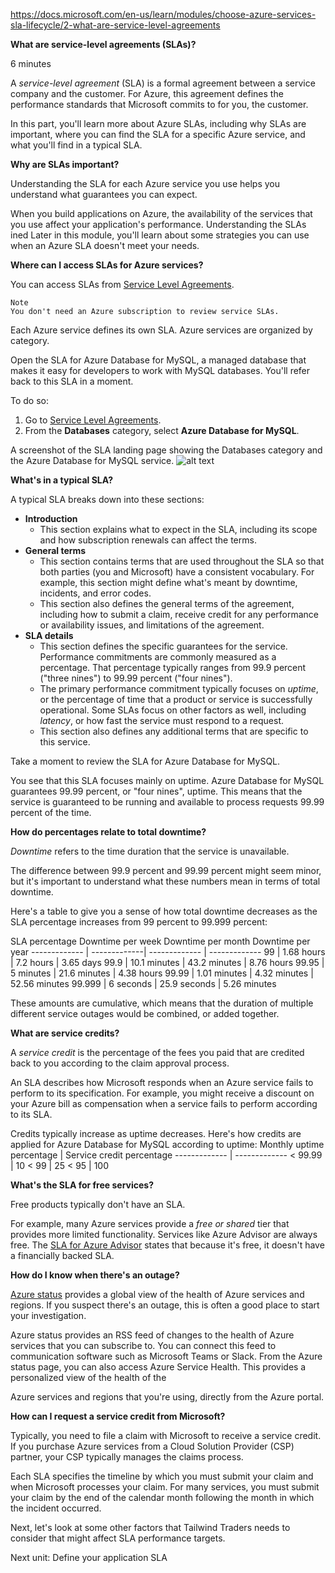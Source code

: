 https://docs.microsoft.com/en-us/learn/modules/choose-azure-services-sla-lifecycle/2-what-are-service-level-agreements

**What are service-level agreements (SLAs)?**

6 minutes

A <em>service-level agreement</em> (SLA) is a formal agreement between a service company and the customer. For Azure, this agreement defines the performance standards that Microsoft commits to for you, the customer.

In this part, you'll learn more about Azure SLAs, including why SLAs are important, where you can find the SLA for a specific 
Azure service, and what you'll find in a typical SLA.


**Why are SLAs important?**

Understanding the SLA for each Azure service you use helps you understand what guarantees you can expect.

When you build applications on Azure, the availability of the services that you use affect your application's performance. Understanding the SLAs ined
Later in this module, you'll learn about some strategies you can use when an Azure SLA doesn't meet your needs.


**Where can I access SLAs for Azure services?**

You can access SLAs from [Service Level Agreements](https://azure.microsoft.com/support/legal/sla/).
 
    Note
    You don't need an Azure subscription to review service SLAs.
    
Each Azure service defines its own SLA. Azure services are organized by category.

Open the SLA for Azure Database for MySQL, a managed database that makes it easy for developers to work with MySQL databases. You'll refer back to this SLA in a moment.

To do so:
1. Go to [Service Level Agreements](https://azure.microsoft.com/support/legal/sla/).
2. From the **Databases** category, select **Azure Database for MySQL**.

A screenshot of the SLA landing page showing the Databases category and the Azure Database for MySQL service.
 ![alt text](https://docs.microsoft.com/en-us/learn/azure-fundamentals/choose-azure-services-sla-lifecycle/media/2-sla-home-database-mysql.png)
 
 **What's in a typical SLA?**

A typical SLA breaks down into these sections:
* **Introduction**
    * This section explains what to expect in the SLA, including its scope and how subscription renewals can affect the terms.
* **General terms**
    * This section contains terms that are used throughout the SLA so that both parties (you and Microsoft) have a consistent vocabulary. For example, this section might define what's meant by downtime, incidents, and error codes.
    * This section also defines the general terms of the agreement, including how to submit a claim, receive credit for any performance or availability issues, and limitations of the agreement.
* **SLA details**
    * This section defines the specific guarantees for the service. Performance commitments are commonly measured as a percentage. That percentage typically ranges from 99.9 percent ("three nines") to 99.99 percent ("four nines").
    * The primary performance commitment typically focuses on <em>uptime</em>, or the percentage of time that a product or service is successfully operational. Some SLAs focus on other factors as well, including <em>latency</em>, or how fast the service must respond to a request.
    * This section also defines any additional terms that are specific to this service.

Take a moment to review the SLA for Azure Database for MySQL.

You see that this SLA focuses mainly on uptime. Azure Database for MySQL guarantees 99.99 percent, or "four nines", uptime. This means that the service is guaranteed to be running and available to process requests 99.99 percent of the time.


**How do percentages relate to total downtime?**

<em>Downtime</em> refers to the time duration that the service is unavailable.

The difference between 99.9 percent and 99.99 percent might seem minor, but it's important to understand what these numbers mean in terms of total downtime.

Here's a table to give you a sense of how total downtime decreases as the SLA percentage increases from 99 percent to 99.999 percent:

SLA percentage    Downtime per week    Downtime per month    Downtime per year
------------- | -------------| ------------- | -------------
99   | 1.68 hours  |  7.2 hours  |  3.65 days
99.9    |  10.1 minutes   |   43.2 minutes   |   8.76 hours
99.95  |    5 minutes  |    21.6 minutes   |   4.38 hours
99.99  |    1.01 minutes   |   4.32 minutes   |   52.56 minutes
99.999   |   6 seconds  |    25.9 seconds   |   5.26 minutes

These amounts are cumulative, which means that the duration of multiple different service outages would be combined, or added together.

**What are service credits?**

A <em>service credit</em> is the percentage of the fees you paid that are credited back to you according to the claim approval process.

An SLA describes how Microsoft responds when an Azure service fails to perform to its specification. For example, you might receive a discount on your Azure bill as compensation when a service fails to perform according to its SLA.

Credits typically increase as uptime decreases. Here's how credits are applied for Azure Database for MySQL according to uptime:
Monthly uptime percentage  |  Service credit percentage
------------- | -------------
< 99.99   |  10
< 99  |   25
< 95  |  100


**What's the SLA for free services?**

Free products typically don't have an SLA.

For example, many Azure services provide a <em>free or shared</em> tier that provides more limited functionality. Services like Azure Advisor are always free. The [SLA for Azure Advisor](https://azure.microsoft.com/support/legal/sla/advisor/) states that because it's free, it doesn't have a financially backed SLA.

**How do I know when there's an outage?**

[Azure status](https://status.azure.com/status) provides a global view of the health of Azure services and regions. If you suspect there's an outage, this is often a good place to start your investigation.

Azure status provides an RSS feed of changes to the health of Azure services that you can subscribe to. You can connect this feed to communication software such as Microsoft Teams or Slack.
From the Azure status page, you can also access Azure Service Health. This provides a personalized view of the health of the 

Azure services and regions that you're using, directly from the Azure portal.

**How can I request a service credit from Microsoft?**

Typically, you need to file a claim with Microsoft to receive a service credit. If you purchase Azure services from a Cloud Solution Provider (CSP) partner, your CSP typically manages the claims process.

Each SLA specifies the timeline by which you must submit your claim and when Microsoft processes your claim. For many services, you must submit your claim by the end of the calendar month following the month in which the incident occurred.

Next, let's look at some other factors that Tailwind Traders needs to consider that might affect SLA performance targets.


Next unit: Define your application SLA
